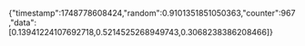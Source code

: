 {"timestamp":1748778608424,"random":0.9101351851050363,"counter":967,"data":[0.13941224107692718,0.5214525268949743,0.3068238386208466]}
